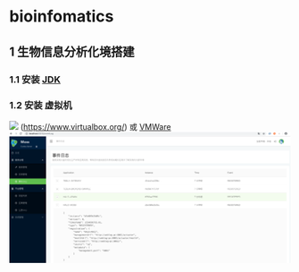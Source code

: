 # bioinfomatics
## 1 生物信息分析化境搭建
### 1.1 安装 [JDK](https://www.oracle.com/technetwork/java/javase/downloads/jdk11-downloads-5066655.html)
### 1.2 安装 虚拟机 
![](https://www.virtualbox.org/graphics/button60.png)
(https://www.virtualbox.org/) 或 [VMWare](https://www.vmware.com/go/getworkstation-win)
![事件日志](https://raw.githubusercontent.com/SoftwareKing/cdn/master/images/me20190410195322.png)
